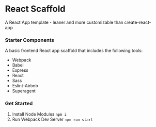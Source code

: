 # React Scaffold

A React App template - leaner and more customizable than create-react-app

### Starter Components

A basic frontend React app scaffold that includes the following tools:

- Webpack
- Babel
- Express
- React
- Sass
- Eslint-Airbnb
- Superagent 

### Get Started

1. Install Node Modules `npm i`
2. Run Webpack Dev Server `npm run start`